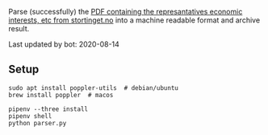 Parse (successfully) the [PDF containing the represantatives economic interests, etc from stortinget.no](https://www.stortinget.no/no/Stortinget-og-demokratiet/Representantene/Okonomiske-interesser/) into a machine readable format and archive result.

Last updated by bot: 2020-08-14

## Setup
    sudo apt install poppler-utils  # debian/ubuntu
    brew install poppler  # macos

    pipenv --three install
    pipenv shell
    python parser.py
